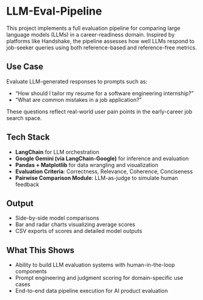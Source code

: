 # LLM-Eval-Pipeline

This project implements a full evaluation pipeline for comparing large language models (LLMs) in a career-readiness domain. Inspired by platforms like Handshake, the pipeline assesses how well LLMs respond to job-seeker queries using both reference-based and reference-free metrics.

## Use Case

Evaluate LLM-generated responses to prompts such as:
- “How should I tailor my resume for a software engineering internship?”
- “What are common mistakes in a job application?”

These questions reflect real-world user pain points in the early-career job search space.

## Tech Stack

- **LangChain** for LLM orchestration
- **Google Gemini (via LangChain-Google)** for inference and evaluation
- **Pandas + Matplotlib** for data wrangling and visualization
- **Evaluation Criteria**: Correctness, Relevance, Coherence, Conciseness
- **Pairwise Comparison Module**: LLM-as-judge to simulate human feedback

## Output

- Side-by-side model comparisons
- Bar and radar charts visualizing average scores
- CSV exports of scores and detailed model outputs

## What This Shows

- Ability to build LLM evaluation systems with human-in-the-loop components
- Prompt engineering and judgment scoring for domain-specific use cases
- End-to-end data pipeline execution for AI product evaluation
